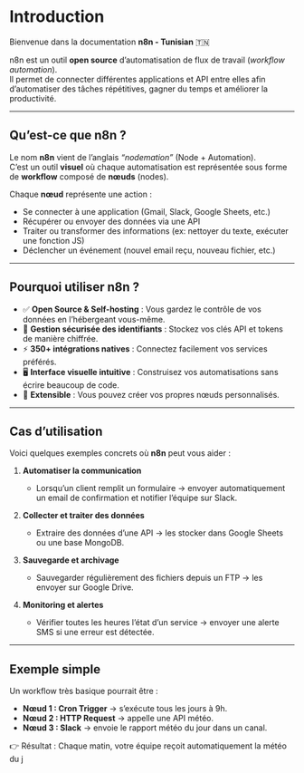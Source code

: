 # Introduction

Bienvenue dans la documentation **n8n - Tunisian** 🇹🇳  

n8n est un outil **open source** d’automatisation de flux de travail (*workflow automation*).  
Il permet de connecter différentes applications et API entre elles afin d’automatiser des tâches répétitives, gagner du temps et améliorer la productivité.

---

## Qu’est-ce que n8n ?

Le nom **n8n** vient de l’anglais *“nodemation”* (Node + Automation).  
C’est un outil **visuel** où chaque automatisation est représentée sous forme de **workflow** composé de **nœuds** (nodes).  

Chaque **nœud** représente une action :  
- Se connecter à une application (Gmail, Slack, Google Sheets, etc.)  
- Récupérer ou envoyer des données via une API  
- Traiter ou transformer des informations (ex: nettoyer du texte, exécuter une fonction JS)  
- Déclencher un événement (nouvel email reçu, nouveau fichier, etc.)  

---

## Pourquoi utiliser n8n ?

- ✅ **Open Source & Self-hosting** : Vous gardez le contrôle de vos données en l’hébergeant vous-même.  
- 🔑 **Gestion sécurisée des identifiants** : Stockez vos clés API et tokens de manière chiffrée.  
- ⚡ **350+ intégrations natives** : Connectez facilement vos services préférés.  
- 🖥️ **Interface visuelle intuitive** : Construisez vos automatisations sans écrire beaucoup de code.  
- 🔄 **Extensible** : Vous pouvez créer vos propres nœuds personnalisés.  

---

## Cas d’utilisation

Voici quelques exemples concrets où **n8n** peut vous aider :

1. **Automatiser la communication**  
   - Lorsqu’un client remplit un formulaire → envoyer automatiquement un email de confirmation et notifier l’équipe sur Slack.  

2. **Collecter et traiter des données**  
   - Extraire des données d’une API → les stocker dans Google Sheets ou une base MongoDB.  

3. **Sauvegarde et archivage**  
   - Sauvegarder régulièrement des fichiers depuis un FTP → les envoyer sur Google Drive.  

4. **Monitoring et alertes**  
   - Vérifier toutes les heures l’état d’un service → envoyer une alerte SMS si une erreur est détectée.  

---

## Exemple simple

Un workflow très basique pourrait être :  

- **Nœud 1 : Cron Trigger** → s’exécute tous les jours à 9h.  
- **Nœud 2 : HTTP Request** → appelle une API météo.  
- **Nœud 3 : Slack** → envoie le rapport météo du jour dans un canal.  

👉 Résultat : Chaque matin, votre équipe reçoit automatiquement la météo du j
